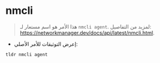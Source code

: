 # nmcli

> هذا الأمر هو اسم مستعار لـ `nmcli agent`.
> لمزيد من التفاصيل: <https://networkmanager.dev/docs/api/latest/nmcli.html>.

- إعرض التوثيقات للأمر الأصلي:

`tldr nmcli agent`
